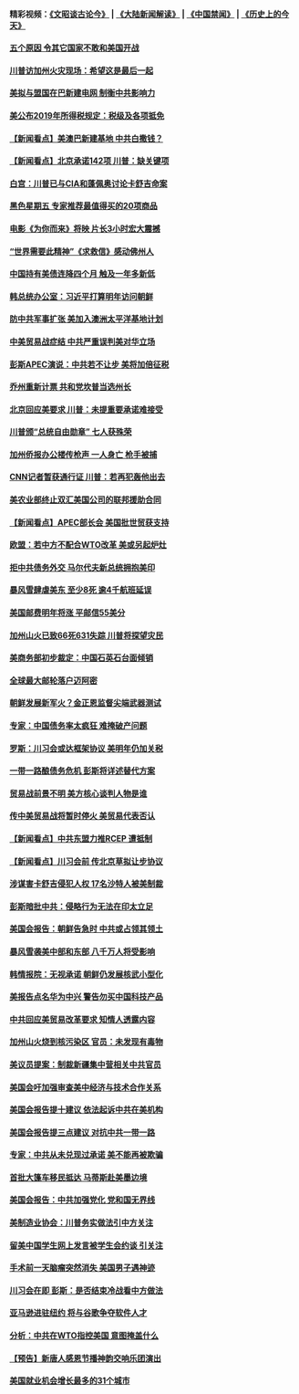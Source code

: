 #### 精彩视频：[《文昭谈古论今》](https://github.com/gfw-breaker/wenzhao/blob/master/README.md?t=11180931) | [《大陆新闻解读》](https://github.com/gfw-breaker/ntdtv-comedy/blob/master/README.md?t=11180931) | [《中国禁闻》](https://github.com/gfw-breaker/ntdtv-news/blob/master/README.md?t=11180931) | [《历史上的今天》](https://github.com/gfw-breaker/today-in-history/blob/master/README.md?t=11180931) 

#### [五个原因 令其它国家不敢和美国开战](../pages/nsc412/n10858519.md?t=11180931) 

#### [川普访加州火灾现场：希望这是最后一起](../pages/nsc412/n10859059.md?t=11180931) 

#### [美拟与盟国在巴新建电网 制衡中共影响力](../pages/nsc412/n10859057.md?t=11180931) 

#### [美公布2019年所得税规定：税级及各项抵免](../pages/nsc412/n10858852.md?t=11180931) 

#### [【新闻看点】美澳巴新建基地 中共白撒钱？](../pages/nsc412/n10858636.md?t=11180931) 

#### [【新闻看点】北京承诺142项 川普：缺关键项](../pages/nsc412/n10858513.md?t=11180931) 

#### [白宫：川普已与CIA和蓬佩奥讨论卡舒吉命案](../pages/nsc412/n10858517.md?t=11180931) 

#### [黑色星期五 专家推荐最值得买的20项商品](../pages/nsc412/n10858552.md?t=11180931) 

#### [电影《为你而来》将映 片长3小时宏大震撼](../pages/nsc412/n10858320.md?t=11180931) 

#### [“世界需要此精神”《求救信》感动佛州人](../pages/nsc412/n10857595.md?t=11180931) 

#### [中国持有美债连降四个月 触及一年多新低](../pages/nsc412/n10858378.md?t=11180931) 

#### [韩总统办公室：习近平打算明年访问朝鲜](../pages/nsc412/n10858325.md?t=11180931) 

#### [防中共军事扩张 美加入澳洲太平洋基地计划](../pages/nsc412/n10858258.md?t=11180931) 

#### [中美贸易战症结 中共严重误判美对华立场](../pages/nsc412/n10857352.md?t=11180931) 

#### [彭斯APEC演说：中共若不让步 美将加倍征税](../pages/nsc412/n10858071.md?t=11180931) 

#### [乔州重新计票 共和党坎普当选州长](../pages/nsc412/n10857784.md?t=11180931) 

#### [北京回应美要求 川普：未提重要承诺难接受](../pages/nsc412/n10857142.md?t=11180931) 

#### [川普颁“总统自由勋章” 七人获殊荣](../pages/nsc412/n10857652.md?t=11180931) 

#### [加州侨报办公楼传枪声 一人身亡 枪手被捕](../pages/nsc412/n10857284.md?t=11180931) 

#### [CNN记者暂获通行证 川普：若再犯轰他出去](../pages/nsc412/n10857438.md?t=11180931) 

#### [美农业部终止双汇美国公司的联邦援助合同](../pages/nsc412/n10857177.md?t=11180931) 

#### [【新闻看点】APEC部长会 美国批世贸获支持](../pages/nsc412/n10857086.md?t=11180931) 

#### [欧盟：若中方不配合WTO改革 美或另起炉灶](../pages/nsc412/n10856866.md?t=11180931) 

#### [拒中共债务外交 马尔代夫新总统拥抱美印](../pages/nsc412/n10856998.md?t=11180931) 

#### [暴风雪肆虐美东 至少8死 逾4千航班延误](../pages/nsc412/n10856804.md?t=11180931) 

#### [美国邮费明年将涨 平邮信55美分](../pages/nsc412/n10855632.md?t=11180931) 

#### [加州山火已致66死631失踪 川普将探望灾民](../pages/nsc412/n10856213.md?t=11180931) 

#### [美商务部初步裁定：中国石英石台面倾销](../pages/nsc412/n10855128.md?t=11180931) 

#### [全球最大邮轮落户迈阿密](../pages/nsc412/n10855367.md?t=11180931) 

#### [朝鲜发展新军火？金正恩监督尖端武器测试](../pages/nsc412/n10855089.md?t=11180931) 

#### [专家：中国债务率太疯狂 难掩破产问题](../pages/nsc412/n10854958.md?t=11180931) 

#### [罗斯：川习会或达框架协议 美明年仍加关税](../pages/nsc412/n10854923.md?t=11180931) 

#### [一带一路酿债务危机 彭斯将详述替代方案](../pages/nsc412/n10854827.md?t=11180931) 

#### [贸易战前景不明 美方核心谈判人物是谁](../pages/nsc412/n10854405.md?t=11180931) 

#### [传中美贸易战将暂时停火 美贸易代表否认](../pages/nsc412/n10854807.md?t=11180931) 

#### [【新闻看点】中共东盟力推RCEP 遭抵制](../pages/nsc412/n10854549.md?t=11180931) 

#### [【新闻看点】川习会前 传北京草拟让步协议](../pages/nsc412/n10854649.md?t=11180931) 

#### [涉谋害卡舒吉侵犯人权 17名沙特人被美制裁](../pages/nsc412/n10854611.md?t=11180931) 

#### [彭斯暗批中共：侵略行为无法在印太立足](../pages/nsc412/n10853726.md?t=11180931) 

#### [美国会报告：朝鲜告急时 中共或占领其领土](../pages/nsc412/n10852870.md?t=11180931) 

#### [暴风雪袭美中部和东部 八千万人将受影响](../pages/nsc412/n10853082.md?t=11180931) 

#### [韩情报院：无视承诺 朝鲜仍发展核武小型化](../pages/nsc412/n10853349.md?t=11180931) 

#### [美报告点名华为中兴 警告勿买中国科技产品](../pages/nsc412/n10852143.md?t=11180931) 

#### [中共回应美贸易改革要求 知情人透露内容](../pages/nsc412/n10852470.md?t=11180931) 

#### [加州山火烧到核污染区 官员：未发现有毒物](../pages/nsc412/n10852387.md?t=11180931) 

#### [美议员提案：制裁新疆集中营相关中共官员](../pages/nsc412/n10852429.md?t=11180931) 

#### [美国会吁加强审查美中经济与技术合作关系](../pages/nsc412/n10852368.md?t=11180931) 

#### [美国会报告提十建议 依法起诉中共在美机构](../pages/nsc412/n10851671.md?t=11180931) 

#### [美国会报告提三点建议 对抗中共一带一路](../pages/nsc412/n10852252.md?t=11180931) 

#### [专家：中共从未兑现过承诺 美不能再被欺骗](../pages/nsc412/n10851988.md?t=11180931) 

#### [首批大篷车移民抵达 马蒂斯赴美墨边境](../pages/nsc412/n10851949.md?t=11180931) 

#### [美国会报告：中共加强党化 党和国无界线](../pages/nsc412/n10851682.md?t=11180931) 

#### [美制造业协会：川普务实做法引中方关注](../pages/nsc412/n10851022.md?t=11180931) 

#### [留美中国学生网上发言被学生会约谈 引关注](../pages/nsc412/n10850335.md?t=11180931) 

#### [手术前一天脑瘤突然消失 美国男子遇神迹](../pages/nsc412/n10850402.md?t=11180931) 

#### [川习会在即 彭斯：是否结束冷战看中方做法](../pages/nsc412/n10849918.md?t=11180931) 

#### [亚马逊进驻纽约 将与谷歌争夺软件人才](../pages/nsc412/n10850103.md?t=11180931) 

#### [分析：中共在WTO指控美国 意图掩盖什么](../pages/nsc412/n10849991.md?t=11180931) 

#### [【预告】新唐人感恩节播神韵交响乐团演出](../pages/nsc412/n10849459.md?t=11180931) 

#### [美国就业机会增长最多的31个城市](../pages/nsc412/n10849779.md?t=11180931) 

